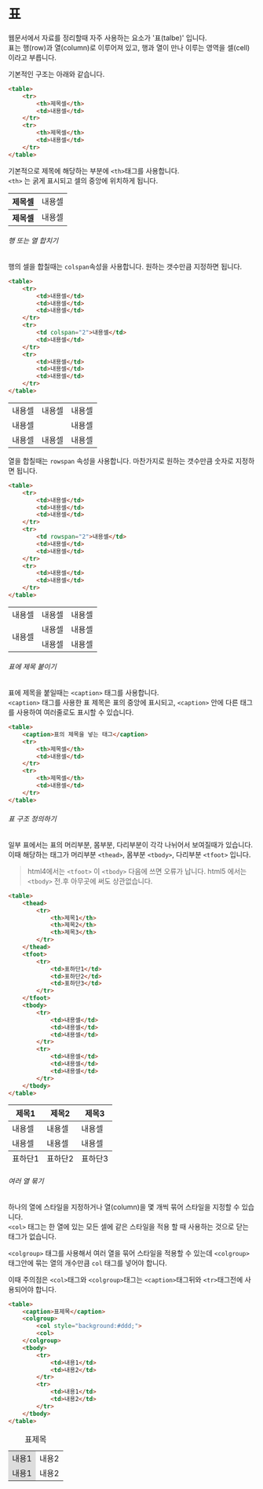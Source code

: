 # 표


웹문서에서 자료를 정리할때 자주 사용하는 요소가 '표(talbe)' 입니다.    
표는 행(row)과 열(column)로 이루어져 있고, 행과 열이 만나 이루는 영역을 셀(cell) 이라고 부릅니다.

기본적인 구조는 아래와 같습니다.

```html
<table>
    <tr>
        <th>제목셀</th>
        <td>내용셀</td>
    </tr>
    <tr>
        <th>제목셀</th>
        <td>내용셀</td>
    </tr>
</table>
```

기본적으로 제목에 해당하는 부분에 `<th>`태그를 사용합니다.    
`<th>` 는 굵게 표시되고 셀의 중앙에 위치하게 됩니다.

<table>
    <tr>
        <th>제목셀</th>
        <td>내용셀</td>
    </tr>
    <tr>
        <th>제목셀</th>
        <td>내용셀</td>
    </tr>
</table>


###### 행 또는 열 합치기

행의 셀을 합칠때는 `colspan`속성을 사용합니다. 원하는 갯수만큼 지정하면 됩니다.

```html
<table>
    <tr>
        <td>내용셀</td>
        <td>내용셀</td>
        <td>내용셀</td>
    </tr>
    <tr>
        <td colspan="2">내용셀</td>
        <td>내용셀</td>
    </tr>
    <tr>
        <td>내용셀</td>
        <td>내용셀</td>
        <td>내용셀</td>
    </tr>
</table>
```

<table>
    <tr>
        <td>내용셀</td>
        <td>내용셀</td>
        <td>내용셀</td>
    </tr>
    <tr>
        <td colspan="2">내용셀</td>
        <td>내용셀</td>
    </tr>
    <tr>
        <td>내용셀</td>
        <td>내용셀</td>
        <td>내용셀</td>
    </tr>
</table>

열을 합칠때는 `rowspan` 속성을 사용합니다. 마찬가지로 원하는 갯수만큼 숫자로 지정하면 됩니다.

```html
<table>
    <tr>
        <td>내용셀</td>
        <td>내용셀</td>
        <td>내용셀</td>
    </tr>
    <tr>
        <td rowspan="2">내용셀</td>
        <td>내용셀</td>
        <td>내용셀</td>
    </tr>
    <tr>
        <td>내용셀</td>
        <td>내용셀</td>
    </tr>
</table>
```

<table>
    <tr>
        <td>내용셀</td>
        <td>내용셀</td>
        <td>내용셀</td>
    </tr>
    <tr>
        <td rowspan="2">내용셀</td>
        <td>내용셀</td>
        <td>내용셀</td>
    </tr>
    <tr>
        <td>내용셀</td>
        <td>내용셀</td>
    </tr>
</table>


###### 표에 제목 붙이기

표에 제목을 붙일때는 `<caption>` 태그를 사용합니다.   
`<caption>` 태그를 사용한 표 제목은 표의 중앙에 표시되고, `<caption>` 안에 다른 태그를 사용하여 여러줄로도 표시할 수 있습니다.

```html
<table>
	<caption>표의 제목을 넣는 태그</caption>
    <tr>
        <th>제목셀</th>
        <td>내용셀</td>
    </tr>
    <tr>
        <th>제목셀</th>
        <td>내용셀</td>
    </tr>
</table>
```



###### 표 구조 정의하기

일부 표에서는 표의 머리부분, 몸부분, 다리부분이 각각 나뉘어서 보여질때가 있습니다.   
이때 해당하는 태그가 머리부분 `<thead>`, 몸부분 `<tbody>`, 다리부분 `<tfoot>` 입니다.    

> html4에서는 `<tfoot>` 이 `<tbody>` 다음에 쓰면 오류가 납니다. html5 에서는 `<tbody>` 전.후 아무곳에 써도 상관없습니다.

```html
<table>
    <thead>
        <tr>
            <th>제목1</th>
            <th>제목2</th>
            <th>제목3</th>
        </tr>
    </thead>
    <tfoot>
        <tr>
            <td>표하단1</td>
            <td>표하단2</td>
            <td>표하단3</td>
        </tr>
    </tfoot>
    <tbody>
        <tr>
            <td>내용셀</td>
            <td>내용셀</td>
            <td>내용셀</td>
        </tr>
        <tr>
            <td>내용셀</td>
            <td>내용셀</td>
            <td>내용셀</td>
        </tr>
    </tbody>
</table>
```

<table>
    <thead>
        <tr>
            <th>제목1</th>
            <th>제목2</th>
            <th>제목3</th>
        </tr>
    </thead>
    <tfoot>
        <tr>
            <td>표하단1</td>
            <td>표하단2</td>
            <td>표하단3</td>
        </tr>
    </tfoot>
    <tbody>
        <tr>
            <td>내용셀</td>
            <td>내용셀</td>
            <td>내용셀</td>
        </tr>
        <tr>
            <td>내용셀</td>
            <td>내용셀</td>
            <td>내용셀</td>
        </tr>
    </tbody>
</table>


###### 여러 열 묶기

하나의 열에 스타일을 지정하거나 열(column)을 몇 개씩 묶어 스타일을 지정할 수 있습니다.   
`<col>` 태그는 한 열에 있는 모든 셀에 같은 스타일을 적용 할 때 사용하는 것으로 닫는 태그가 없습니다.

`<colgroup>` 태그를 사용해서 여러 열을 묶어 스타일을 적용할 수 있는데 `<colgroup>`태그안에 묶는 열의 개수만큼 `col` 태그를 넣어야 합니다.

이때 주의점은 `<col>`태그와 `<colgroup>`태그는 `<caption>`태그뒤와 `<tr>`태그전에 사용되어야 합니다.

```html
<table>
    <caption>표제목</caption>
    <colgroup>
        <col style="background:#ddd;">
        <col>
    </colgroup>
    <tbody>
        <tr>
            <td>내용1</td>
            <td>내용2</td>
        </tr>
        <tr>
            <td>내용1</td>
            <td>내용2</td>
        </tr>
    </tbody>
</table>
```

<table>
    <caption>표제목</caption>
    <colgroup>
        <col style="background:#ddd;">
        <col>
    </colgroup>
    <tbody>
        <tr>
            <td>내용1</td>
            <td>내용2</td>
        </tr>
        <tr>
            <td>내용1</td>
            <td>내용2</td>
        </tr>
    </tbody>
</table>

<br><br>
